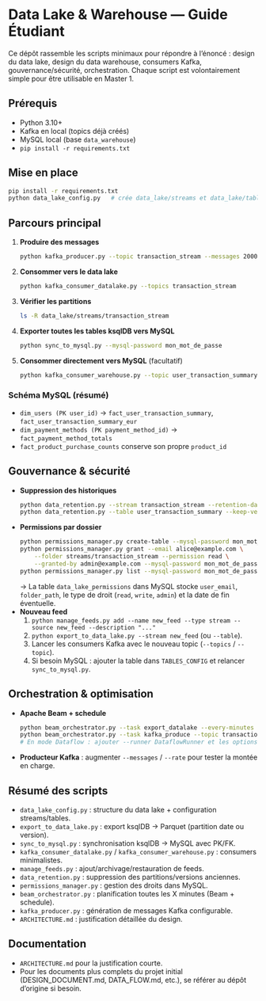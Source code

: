 # Data Lake & Warehouse — Guide Étudiant

Ce dépôt rassemble les scripts minimaux pour répondre à l’énoncé : design du data lake, design du data warehouse, consumers Kafka, gouvernance/sécurité, orchestration. Chaque script est volontairement simple pour être utilisable en Master 1.

## Prérequis
- Python 3.10+
- Kafka en local (topics déjà créés)
- MySQL local (base `data_warehouse`)
- `pip install -r requirements.txt`

## Mise en place
```bash
pip install -r requirements.txt
python data_lake_config.py   # crée data_lake/streams et data_lake/tables
```

## Parcours principal
1. **Produire des messages**
   ```bash
   python kafka_producer.py --topic transaction_stream --messages 20000 --rate 1000
   ```
2. **Consommer vers le data lake**
   ```bash
   python kafka_consumer_datalake.py --topics transaction_stream
   ```
3. **Vérifier les partitions**
   ```bash
   ls -R data_lake/streams/transaction_stream
   ```
4. **Exporter toutes les tables ksqlDB vers MySQL**
   ```bash
   python sync_to_mysql.py --mysql-password mon_mot_de_passe
   ```
5. **Consommer directement vers MySQL** (facultatif)
   ```bash
   python kafka_consumer_warehouse.py --topic user_transaction_summary --mysql-password mon_mot_de_passe
   ```

### Schéma MySQL (résumé)
- `dim_users (PK user_id)` → `fact_user_transaction_summary`, `fact_user_transaction_summary_eur`
- `dim_payment_methods (PK payment_method_id)` → `fact_payment_method_totals`
- `fact_product_purchase_counts` conserve son propre `product_id`

## Gouvernance & sécurité
- **Suppression des historiques**
  ```bash
  python data_retention.py --stream transaction_stream --retention-days 30 --dry-run
  python data_retention.py --table user_transaction_summary --keep-versions 5
  ```
- **Permissions par dossier**
  ```bash
  python permissions_manager.py create-table --mysql-password mon_mot_de_passe
  python permissions_manager.py grant --email alice@example.com \
      --folder streams/transaction_stream --permission read \
      --granted-by admin@example.com --mysql-password mon_mot_de_passe
  python permissions_manager.py list --mysql-password mon_mot_de_passe
  ```
  → La table `data_lake_permissions` dans MySQL stocke `user_email`, `folder_path`, le type de droit (`read`, `write`, `admin`) et la date de fin éventuelle.
- **Nouveau feed**
  1. `python manage_feeds.py add --name new_feed --type stream --source new_feed --description "..."`
  2. `python export_to_data_lake.py --stream new_feed` (ou `--table`).
  3. Lancer les consumers Kafka avec le nouveau topic (`--topics` / `--topic`).
  4. Si besoin MySQL : ajouter la table dans `TABLES_CONFIG` et relancer `sync_to_mysql.py`.

## Orchestration & optimisation
- **Apache Beam + schedule**
  ```bash
  python beam_orchestrator.py --task export_datalake --every-minutes 10
  python beam_orchestrator.py --task kafka_produce --topic transaction_stream --messages 50000 --rate 2000
  # En mode Dataflow : ajouter --runner DataflowRunner et les options (project, region, temp_location...)
  ```
- **Producteur Kafka** : augmenter `--messages` / `--rate` pour tester la montée en charge.

## Résumé des scripts
- `data_lake_config.py` : structure du data lake + configuration streams/tables.
- `export_to_data_lake.py` : export ksqlDB → Parquet (partition date ou version).
- `sync_to_mysql.py` : synchronisation ksqlDB → MySQL avec PK/FK.
- `kafka_consumer_datalake.py` / `kafka_consumer_warehouse.py` : consumers minimalistes.
- `manage_feeds.py` : ajout/archivage/restauration de feeds.
- `data_retention.py` : suppression des partitions/versions anciennes.
- `permissions_manager.py` : gestion des droits dans MySQL.
- `beam_orchestrator.py` : planification toutes les X minutes (Beam + schedule).
- `kafka_producer.py` : génération de messages Kafka configurable.
- `ARCHITECTURE.md` : justification détaillée du design.

## Documentation
- `ARCHITECTURE.md` pour la justification courte.
- Pour les documents plus complets du projet initial (DESIGN_DOCUMENT.md, DATA_FLOW.md, etc.), se référer au dépôt d’origine si besoin.
